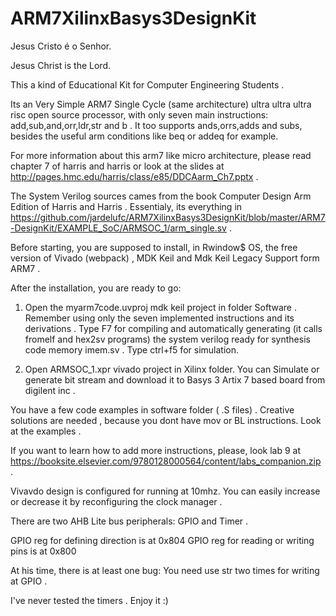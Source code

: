 # ARM7XilinxBasys3DesignKit

Jesus Cristo é o Senhor.

Jesus Christ is the Lord.

This a kind of Educational Kit for Computer Engineering Students .


Its an Very Simple ARM7 Single Cycle  (same architecture)  ultra ultra ultra risc open source processor, with only seven main instructions: add,sub,and,orr,ldr,str and b . It too supports ands,orrs,adds and subs, besides the useful arm conditions like beq or addeq for example.

For more information about this arm7 like micro architecture, please read chapter 7 of harris and harris or look at the slides at http://pages.hmc.edu/harris/class/e85/DDCAarm_Ch7.pptx .

The System Verilog sources cames from the book Computer Design Arm Edition of Harris and Harris . Essentialy, its everything in https://github.com/jardelufc/ARM7XilinxBasys3DesignKit/blob/master/ARM7-DesignKit/EXAMPLE_SoC/ARMSOC_1/arm_single.sv .

Before starting, you are supposed to install, in Rwindow$ OS, the free version of  Vivado (webpack) , MDK Keil and Mdk Keil Legacy Support form ARM7 .

After the installation, you are ready to go:

1. Open the myarm7code.uvproj mdk keil project in folder Software . Remember using only the seven implemented instructions and its derivations . Type F7 for compiling and automatically generating (it calls fromelf and hex2sv programs) the system verilog ready for synthesis code memory imem.sv . Type ctrl+f5 for simulation.

2. Open ARMSOC_1.xpr vivado project in Xilinx folder. You can Simulate or generate bit stream and download it to Basys 3 Artix 7 based board from digilent inc .

You have a few code examples in software folder ( .S files) . Creative solutions are needed , because you dont have mov or BL instructions. Look at the examples .

If you want to learn how to add more instructions, please, look lab 9 at https://booksite.elsevier.com/9780128000564/content/labs_companion.zip .

Vivavdo design is configured for running at 10mhz. You can easily increase or decrease it by reconfiguring the clock manager .

There are two AHB Lite bus peripherals: GPIO and Timer .

GPIO reg for defining direction is at 0x804 
GPIO reg for reading or writing pins is at 0x800

At his time, there is at least one bug: You need use str two times for writing at GPIO .

I've never tested the timers . Enjoy it :) 
